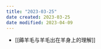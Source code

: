 ```yaml
---
title: "2023-03-25"
date created: 2023-03-25
date modified: 2023-04-09
---
```

- [[薅羊毛与羊毛出在羊身上的理解]]
